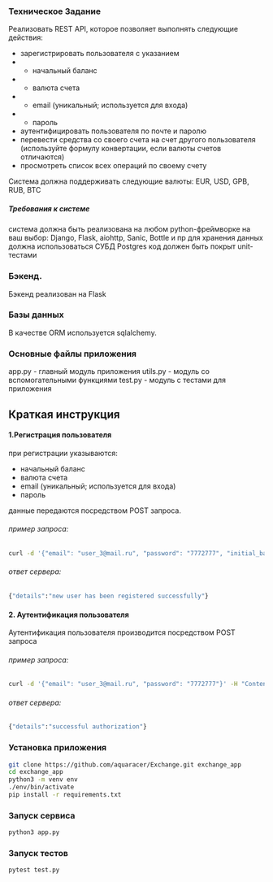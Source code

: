 ### Техническое Задание
Реализовать REST API, которое позволяет  выполнять следующие действия:
- зарегистрировать пользователя с указанием
- - начальный баланс
- - валюта счета
- - email (уникальный; используется для входа)
- - пароль
- аутентифицировать пользователя по почте и паролю
- перевести средства со своего счета на счет другого пользователя (используйте формулу конвертации, если валюты счетов отличаются)
- просмотреть список всех операций по своему счету

Система должна поддерживать следующие валюты: EUR, USD, GPB, RUB, BTC

##### Требования к системе
система должна быть реализована на любом python-фреймворке на ваш выбор: Django, Flask, aiohttp, Sanic, Bottle и пр
для хранения данных должна использоваться СУБД Postgres
код должен быть покрыт unit-тестами

### Бэкенд.
Бэкенд реализован на Flask

### Базы данных
В качестве ORM используется sqlalchemy. 

### Основные файлы приложения
app.py - главный модуль приложения
utils.py - модуль со вспомогательными функциями
test.py - модуль с тестами для приложения

## Краткая инструкция

#### 1.Регистрация пользователя
при регистрации указываются:
- начальный баланс
- валюта счета
- email (уникальный; используется для входа)
- пароль

данные передаются посредством POST запроса.
###### пример запроса:
```bash
curl -d '{"email": "user_3@mail.ru", "password": "7772777", "initial_balance": 110, "account_number": '111111', "currency": "GBP"}' -H "Content-Type: application/json" -X POST http://localhost:5000/registration
```
###### ответ сервера:
```bash
{"details":"new user has been registered successfully"}
```

#### 2. Аутентификация пользователя
Аутентификация пользователя производится посредством POST запроса

###### пример запроса:
```bash
curl -d '{"email": "user_3@mail.ru", "password": "7772777"}' -H "Content-Type: application/json" -X POST http://localhost:5000/login
```
###### ответ сервера:
```bash
{"details":"successful authorization"}
```



### Установка приложения 
```bash
git clone https://github.com/aquaracer/Exchange.git exchange_app
cd exchange_app
python3 -m venv env
./env/bin/activate
pip install -r requirements.txt
```
### Запуск сервиса
```bash
python3 app.py
```
### Запуск тестов
```bash
pytest test.py
```
